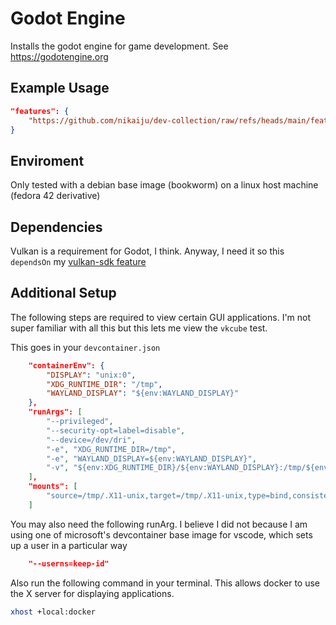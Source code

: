 # Godot Engine
Installs the godot engine for game development. See https://godotengine.org

## Example Usage
```json
"features": {
    "https://github.com/nikaiju/dev-collection/raw/refs/heads/main/features/devcontainer-feature-godot-engine.tgz": {}
}
```

## Enviroment

Only tested with a debian base image (bookworm) on a linux host machine (fedora 42 derivative)

## Dependencies
Vulkan is a requirement for Godot, I think. Anyway, I need it so this `dependsOn` my [vulkan-sdk feature](../vulkan-sdk/)

## Additional Setup

The following steps are required to view certain GUI applications. I'm not super familiar with all this but this lets me view the `vkcube` test.


This goes in your `devcontainer.json`
```json
    "containerEnv": {
        "DISPLAY": "unix:0",
        "XDG_RUNTIME_DIR": "/tmp",
        "WAYLAND_DISPLAY": "${env:WAYLAND_DISPLAY}"
    },
    "runArgs": [
        "--privileged",
        "--security-opt=label=disable",
        "--device=/dev/dri",
        "-e", "XDG_RUNTIME_DIR=/tmp",
        "-e", "WAYLAND_DISPLAY=${env:WAYLAND_DISPLAY}",
        "-v", "${env:XDG_RUNTIME_DIR}/${env:WAYLAND_DISPLAY}:/tmp/${env:WAYLAND_DISPLAY}"
    ],
    "mounts": [
        "source=/tmp/.X11-unix,target=/tmp/.X11-unix,type=bind,consistency=cached"
    ]
```

You may also need the following runArg. I believe I did not because I am using one of microsoft's devcontainer base image for vscode, which sets up a user in a particular way
```json 
    "--userns=keep-id"
```

Also run the following command in your terminal. This allows docker to use the X server for displaying applications. 
```sh
xhost +local:docker
```